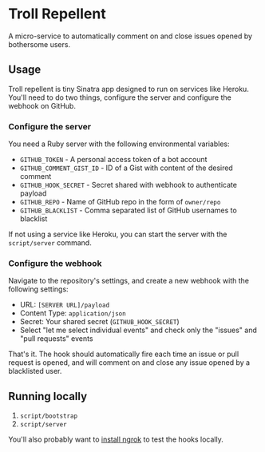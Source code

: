 # Troll Repellent
A micro-service to automatically comment on and close issues opened by bothersome users.

## Usage
Troll repellent is tiny Sinatra app designed to run on services like Heroku. You'll need to do two things, configure the server and configure the webhook on GitHub.

### Configure the server
You need a Ruby server with the following environmental variables:
- `GITHUB_TOKEN` - A personal access token of a bot account
- `GITHUB_COMMENT_GIST_ID` - ID of a Gist with content of the desired comment
- `GITHUB_HOOK_SECRET` - Secret shared with webhook to authenticate payload
- `GITHUB_REPO` - Name of GitHub repo in the form of `owner/repo`
- `GITHUB_BLACKLIST` - Comma separated list of GitHub usernames to blacklist

If not using a service like Heroku, you can start the server with the `script/server` command.

### Configure the webhook
Navigate to the repository's settings, and create a new webhook with the following settings:
- URL: `[SERVER URL]/payload`
- Content Type: `application/json`
- Secret: Your shared secret (`GITHUB_HOOK_SECRET`)
- Select "let me select individual events" and check only the "issues" and "pull requests" events

That's it. The hook should automatically fire each time an issue or pull request is opened, and will comment on and close any issue opened by a blacklisted user.

## Running locally
1. `script/bootstrap`
2. `script/server`

You'll also probably want to [install ngrok](https://developer.github.com/webhooks/configuring/#using-ngrok) to test the hooks locally.
